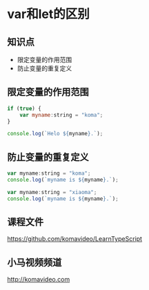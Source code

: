 var和let的区别
==============

## 知识点

* 限定变量的作用范围
* 防止变量的重复定义

## 限定变量的作用范围

~~~js
if (true) {
    var myname:string = "koma";
}

console.log(`Helo ${myname}.`);
~~~

## 防止变量的重复定义

~~~js
var myname:string = "koma";
console.log(`myname is ${myname}.`);

var myname:string = "xiaoma";
console.log(`myname is ${myname}.`);
~~~

## 课程文件

https://github.com/komavideo/LearnTypeScript

## 小马视频频道

http://komavideo.com
